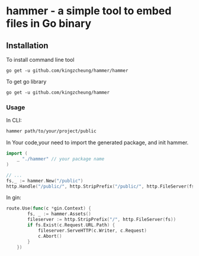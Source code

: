 #  hammer - a simple tool to embed files in Go binary

## Installation

To install command line tool

```
go get -u github.com/kingzcheung/hammer/hammer
```

To get go  library

```
go get -u github.com/kingzcheung/hammer
```

### Usage

In CLI:

```bash
hammer path/to/your/project/public
```

In Your code,your need to import the generated package, and init hammer.

```go
import (
	_ "./hammer" // your package name
)

// ...
fs,_ := hammer.New("/public")
http.Handle("/public/", http.StripPrefix("/public/", http.FileServer(fs)))

```

In gin:

```go
route.Use(func(c *gin.Context) {
		fs, _ := hammer.Assets()
		fileserver := http.StripPrefix("/", http.FileServer(fs))
		if fs.Exist(c.Request.URL.Path) {
			fileserver.ServeHTTP(c.Writer, c.Request)
			c.Abort()
		}
	})
```

